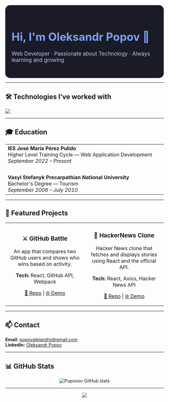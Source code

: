 <div style="background-color:#1a1b26; padding: 30px 20px; border-radius: 15px;">
  <h1 style="color:#7aa2f7; font-size: 2.5em;">Hi, I'm Oleksandr Popov 👋</h1>
  <p style="color:#c0caf5; font-size: 1.2em;">Web Developer · Passionate about Technology · Always learning and growing</p>
</div>

---

<h2>🛠️ Technologies I’ve worked with</h2>

<p align="left">
  <img src="https://skillicons.dev/icons?i=html,css,javascript,python,java,php,git,mysql,mongodb,react,nextjs,vue,laravel,tailwind,bootstrap,docker,github,gitlab,d3" />
</p>

---

<h2>🎓 Education</h2>

<table>
  <tr>
    <td align="left" valign="top" width="60%">
      <strong>IES José María Pérez Pulido</strong><br/>
      Higher Level Training Cycle — Web Application Development<br/>
      <em>September 2022 – Present</em>
    </td>
  </tr>
  <tr><td><br/></td></tr>
  <tr>
    <td align="left" valign="top" width="60%">
      <strong>Vasyl Stefanyk Precarpathian National University</strong><br/>
      Bachelor's Degree — Tourism<br/>
      <em>September 2006 – July 2010</em>
    </td>
  </tr>
</table>

---

<h2>🚀 Featured Projects</h2>

<table>
  <tr>
    <td width="50%" align="center">
      <h3>⚔️ GitHub Battle</h3>
      <p>An app that compares two GitHub users and shows who wins based on activity.</p>
      <p><strong>Tech:</strong> React, GitHub API, Webpack</p>
      <p>
        <a href="https://github.com/Popooov/github-battle" target="_blank">🔗 Repo</a> | 
        <a href="https://github-battle-hooks.netlify.app/" target="_blank">🌐 Demo</a>
      </p>
    </td>
    <td width="50%" align="center">
      <h3>📰 HackerNews Clone</h3>
      <p>Hacker News clone that fetches and displays stories using React and the official API.</p>
      <p><strong>Tech:</strong> React, Axios, Hacker News API</p>
      <p>
        <a href="https://github.com/Popooov/hackernews-clone" target="_blank">🔗 Repo</a> | 
        <a href="https://hackernews-clone-hooks.netlify.app/" target="_blank">🌐 Demo</a>
      </p>
    </td>
  </tr>
</table>

---

<h2>📫 Contact</h2>

<p>
  <strong>Email:</strong> <a href="mailto:popovalejandro@gmail.com">popovalejandro@gmail.com</a><br/>
  <strong>LinkedIn:</strong> <a href="https://www.linkedin.com/in/oleksandr-popov-236b62227/" target="_blank">Oleksandr Popov</a>
</p>

---

## 📊 GitHub Stats

<p align="center">
  <img src="https://github-readme-stats.vercel.app/api?username=Popooov&show_icons=true&theme=tokyonight" alt="Popooov GitHub stats" />
</p>

---

<p align="center">
  <img src="https://capsule-render.vercel.app/api?type=waving&height=120&section=footer&color=gradient" />
</p>
